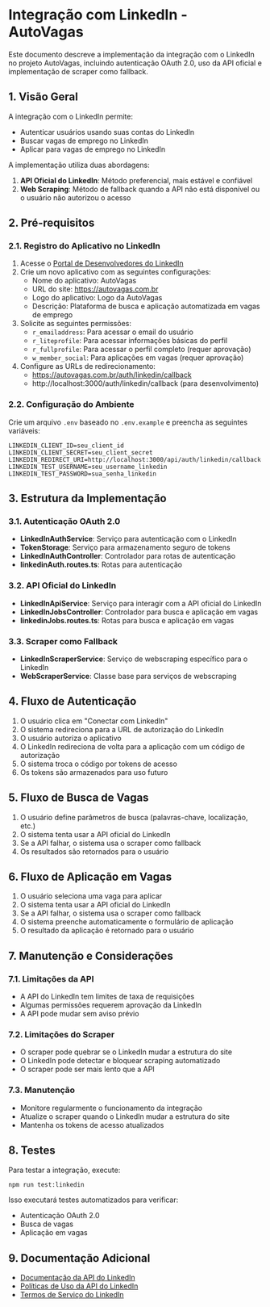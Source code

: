 # Integração com LinkedIn - AutoVagas

Este documento descreve a implementação da integração com o LinkedIn no projeto AutoVagas, incluindo autenticação OAuth 2.0, uso da API oficial e implementação de scraper como fallback.

## 1. Visão Geral

A integração com o LinkedIn permite:
- Autenticar usuários usando suas contas do LinkedIn
- Buscar vagas de emprego no LinkedIn
- Aplicar para vagas de emprego no LinkedIn

A implementação utiliza duas abordagens:
1. **API Oficial do LinkedIn**: Método preferencial, mais estável e confiável
2. **Web Scraping**: Método de fallback quando a API não está disponível ou o usuário não autorizou o acesso

## 2. Pré-requisitos

### 2.1. Registro do Aplicativo no LinkedIn

1. Acesse o [Portal de Desenvolvedores do LinkedIn](https://www.linkedin.com/developers/)
2. Crie um novo aplicativo com as seguintes configurações:
   - Nome do aplicativo: AutoVagas
   - URL do site: https://autovagas.com.br
   - Logo do aplicativo: Logo da AutoVagas
   - Descrição: Plataforma de busca e aplicação automatizada em vagas de emprego
3. Solicite as seguintes permissões:
   - `r_emailaddress`: Para acessar o email do usuário
   - `r_liteprofile`: Para acessar informações básicas do perfil
   - `r_fullprofile`: Para acessar o perfil completo (requer aprovação)
   - `w_member_social`: Para aplicações em vagas (requer aprovação)
4. Configure as URLs de redirecionamento:
   - https://autovagas.com.br/auth/linkedin/callback
   - http://localhost:3000/auth/linkedin/callback (para desenvolvimento)

### 2.2. Configuração do Ambiente

Crie um arquivo `.env` baseado no `.env.example` e preencha as seguintes variáveis:

```
LINKEDIN_CLIENT_ID=seu_client_id
LINKEDIN_CLIENT_SECRET=seu_client_secret
LINKEDIN_REDIRECT_URI=http://localhost:3000/api/auth/linkedin/callback
LINKEDIN_TEST_USERNAME=seu_username_linkedin
LINKEDIN_TEST_PASSWORD=sua_senha_linkedin
```

## 3. Estrutura da Implementação

### 3.1. Autenticação OAuth 2.0

- **LinkedInAuthService**: Serviço para autenticação com o LinkedIn
- **TokenStorage**: Serviço para armazenamento seguro de tokens
- **LinkedInAuthController**: Controlador para rotas de autenticação
- **linkedinAuth.routes.ts**: Rotas para autenticação

### 3.2. API Oficial do LinkedIn

- **LinkedInApiService**: Serviço para interagir com a API oficial do LinkedIn
- **LinkedInJobsController**: Controlador para busca e aplicação em vagas
- **linkedinJobs.routes.ts**: Rotas para busca e aplicação em vagas

### 3.3. Scraper como Fallback

- **LinkedInScraperService**: Serviço de webscraping específico para o LinkedIn
- **WebScraperService**: Classe base para serviços de webscraping

## 4. Fluxo de Autenticação

1. O usuário clica em "Conectar com LinkedIn"
2. O sistema redireciona para a URL de autorização do LinkedIn
3. O usuário autoriza o aplicativo
4. O LinkedIn redireciona de volta para a aplicação com um código de autorização
5. O sistema troca o código por tokens de acesso
6. Os tokens são armazenados para uso futuro

## 5. Fluxo de Busca de Vagas

1. O usuário define parâmetros de busca (palavras-chave, localização, etc.)
2. O sistema tenta usar a API oficial do LinkedIn
3. Se a API falhar, o sistema usa o scraper como fallback
4. Os resultados são retornados para o usuário

## 6. Fluxo de Aplicação em Vagas

1. O usuário seleciona uma vaga para aplicar
2. O sistema tenta usar a API oficial do LinkedIn
3. Se a API falhar, o sistema usa o scraper como fallback
4. O sistema preenche automaticamente o formulário de aplicação
5. O resultado da aplicação é retornado para o usuário

## 7. Manutenção e Considerações

### 7.1. Limitações da API

- A API do LinkedIn tem limites de taxa de requisições
- Algumas permissões requerem aprovação da LinkedIn
- A API pode mudar sem aviso prévio

### 7.2. Limitações do Scraper

- O scraper pode quebrar se o LinkedIn mudar a estrutura do site
- O LinkedIn pode detectar e bloquear scraping automatizado
- O scraper pode ser mais lento que a API

### 7.3. Manutenção

- Monitore regularmente o funcionamento da integração
- Atualize o scraper quando o LinkedIn mudar a estrutura do site
- Mantenha os tokens de acesso atualizados

## 8. Testes

Para testar a integração, execute:

```bash
npm run test:linkedin
```

Isso executará testes automatizados para verificar:
- Autenticação OAuth 2.0
- Busca de vagas
- Aplicação em vagas

## 9. Documentação Adicional

- [Documentação da API do LinkedIn](https://docs.microsoft.com/en-us/linkedin/)
- [Políticas de Uso da API do LinkedIn](https://docs.microsoft.com/en-us/linkedin/compliance/developer-policies)
- [Termos de Serviço do LinkedIn](https://www.linkedin.com/legal/user-agreement)
